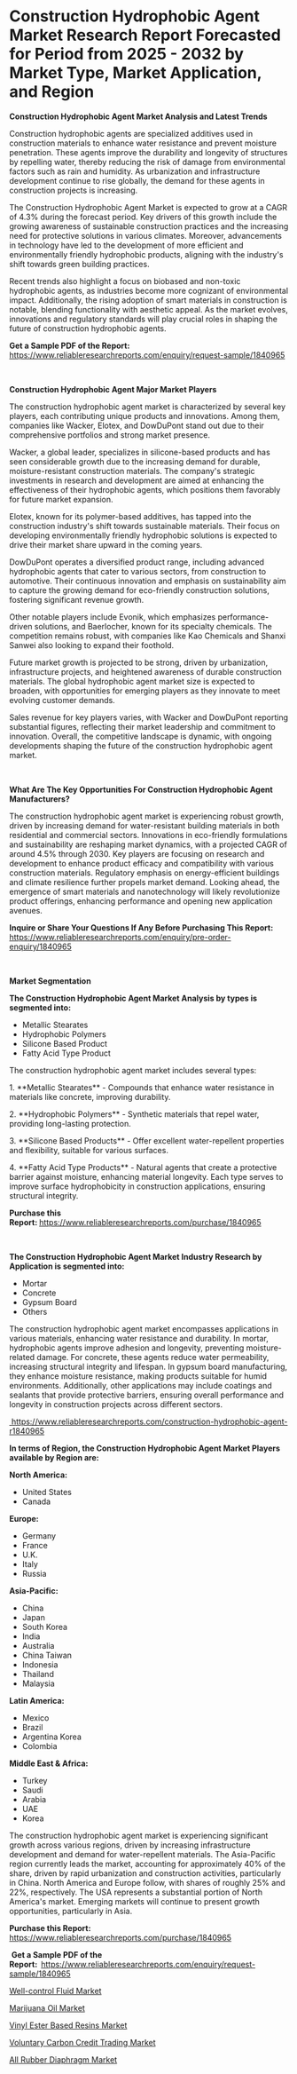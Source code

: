 <p><h1>Construction Hydrophobic Agent Market Research Report Forecasted for Period from 2025 -  2032 by Market Type, Market Application, and Region</h1></p><p><strong>Construction Hydrophobic Agent Market Analysis and Latest Trends</strong></p>
<p><p>Construction hydrophobic agents are specialized additives used in construction materials to enhance water resistance and prevent moisture penetration. These agents improve the durability and longevity of structures by repelling water, thereby reducing the risk of damage from environmental factors such as rain and humidity. As urbanization and infrastructure development continue to rise globally, the demand for these agents in construction projects is increasing.</p><p>The Construction Hydrophobic Agent Market is expected to grow at a CAGR of 4.3% during the forecast period. Key drivers of this growth include the growing awareness of sustainable construction practices and the increasing need for protective solutions in various climates. Moreover, advancements in technology have led to the development of more efficient and environmentally friendly hydrophobic products, aligning with the industry's shift towards green building practices. </p><p>Recent trends also highlight a focus on biobased and non-toxic hydrophobic agents, as industries become more cognizant of environmental impact. Additionally, the rising adoption of smart materials in construction is notable, blending functionality with aesthetic appeal. As the market evolves, innovations and regulatory standards will play crucial roles in shaping the future of construction hydrophobic agents.</p></p>
<p><strong>Get a Sample PDF of the Report:&nbsp;</strong> <a href="https://www.reliableresearchreports.com/enquiry/request-sample/1840965?utm_campaign=31&utm_medium=2&utm_source=Github&utm_content=ia&utm_term=03022025&utm_id=construction-hydrophobic-agent">https://www.reliableresearchreports.com/enquiry/request-sample/1840965</a></p>
<p>&nbsp;</p>
<p><strong>Construction Hydrophobic Agent Major Market Players</strong></p>
<p><p>The construction hydrophobic agent market is characterized by several key players, each contributing unique products and innovations. Among them, companies like Wacker, Elotex, and DowDuPont stand out due to their comprehensive portfolios and strong market presence.</p><p>Wacker, a global leader, specializes in silicone-based products and has seen considerable growth due to the increasing demand for durable, moisture-resistant construction materials. The company's strategic investments in research and development are aimed at enhancing the effectiveness of their hydrophobic agents, which positions them favorably for future market expansion.</p><p>Elotex, known for its polymer-based additives, has tapped into the construction industry's shift towards sustainable materials. Their focus on developing environmentally friendly hydrophobic solutions is expected to drive their market share upward in the coming years.</p><p>DowDuPont operates a diversified product range, including advanced hydrophobic agents that cater to various sectors, from construction to automotive. Their continuous innovation and emphasis on sustainability aim to capture the growing demand for eco-friendly construction solutions, fostering significant revenue growth.</p><p>Other notable players include Evonik, which emphasizes performance-driven solutions, and Baerlocher, known for its specialty chemicals. The competition remains robust, with companies like Kao Chemicals and Shanxi Sanwei also looking to expand their foothold.</p><p>Future market growth is projected to be strong, driven by urbanization, infrastructure projects, and heightened awareness of durable construction materials. The global hydrophobic agent market size is expected to broaden, with opportunities for emerging players as they innovate to meet evolving customer demands.</p><p>Sales revenue for key players varies, with Wacker and DowDuPont reporting substantial figures, reflecting their market leadership and commitment to innovation. Overall, the competitive landscape is dynamic, with ongoing developments shaping the future of the construction hydrophobic agent market.</p></p>
<p>&nbsp;</p>
<p><strong>What Are The Key Opportunities For Construction Hydrophobic Agent Manufacturers?</strong></p>
<p><p>The construction hydrophobic agent market is experiencing robust growth, driven by increasing demand for water-resistant building materials in both residential and commercial sectors. Innovations in eco-friendly formulations and sustainability are reshaping market dynamics, with a projected CAGR of around 4.5% through 2030. Key players are focusing on research and development to enhance product efficacy and compatibility with various construction materials. Regulatory emphasis on energy-efficient buildings and climate resilience further propels market demand. Looking ahead, the emergence of smart materials and nanotechnology will likely revolutionize product offerings, enhancing performance and opening new application avenues.</p></p>
<p><strong>Inquire or Share Your Questions If Any Before Purchasing This Report:</strong> <a href="https://www.reliableresearchreports.com/enquiry/pre-order-enquiry/1840965?utm_campaign=31&utm_medium=2&utm_source=Github&utm_content=ia&utm_term=03022025&utm_id=construction-hydrophobic-agent">https://www.reliableresearchreports.com/enquiry/pre-order-enquiry/1840965</a></p>
<p>&nbsp;</p>
<p><strong>Market Segmentation</strong></p>
<p><strong>The Construction Hydrophobic Agent Market Analysis by types is segmented into:</strong></p>
<p><ul><li>Metallic Stearates</li><li>Hydrophobic Polymers</li><li>Silicone Based Product</li><li>Fatty Acid Type Product</li></ul></p>
<p><p>The construction hydrophobic agent market includes several types: </p><p>1. **Metallic Stearates** - Compounds that enhance water resistance in materials like concrete, improving durability.</p><p>2. **Hydrophobic Polymers** - Synthetic materials that repel water, providing long-lasting protection.</p><p>3. **Silicone Based Products** - Offer excellent water-repellent properties and flexibility, suitable for various surfaces.</p><p>4. **Fatty Acid Type Products** - Natural agents that create a protective barrier against moisture, enhancing material longevity. Each type serves to improve surface hydrophobicity in construction applications, ensuring structural integrity.</p></p>
<p><strong>Purchase this Report:&nbsp;</strong><a href="https://www.reliableresearchreports.com/purchase/1840965?utm_campaign=31&utm_medium=2&utm_source=Github&utm_content=ia&utm_term=03022025&utm_id=construction-hydrophobic-agent">https://www.reliableresearchreports.com/purchase/1840965</a></p>
<p>&nbsp;</p>
<p><strong>The Construction Hydrophobic Agent Market Industry Research by Application is segmented into:</strong></p>
<p><ul><li>Mortar</li><li>Concrete</li><li>Gypsum Board</li><li>Others</li></ul></p>
<p><p>The construction hydrophobic agent market encompasses applications in various materials, enhancing water resistance and durability. In mortar, hydrophobic agents improve adhesion and longevity, preventing moisture-related damage. For concrete, these agents reduce water permeability, increasing structural integrity and lifespan. In gypsum board manufacturing, they enhance moisture resistance, making products suitable for humid environments. Additionally, other applications may include coatings and sealants that provide protective barriers, ensuring overall performance and longevity in construction projects across different sectors.</p></p>
<p><a href="https://www.reliableresearchreports.com/construction-hydrophobic-agent-r1840965?utm_campaign=31&utm_medium=2&utm_source=Github&utm_content=ia&utm_term=03022025&utm_id=construction-hydrophobic-agent">&nbsp;https://www.reliableresearchreports.com/construction-hydrophobic-agent-r1840965</a></p>
<p><strong>In terms of Region, the Construction Hydrophobic Agent Market Players available by Region are:</strong></p>
<p>
    <p> <strong> North America: </strong>
        <ul>
            <li>United States</li>
            <li>Canada</li>
        </ul>
        </p> 
    <p> <strong> Europe: </strong>
        <ul>
            <li>Germany</li>
            <li>France</li>
            <li>U.K.</li>
            <li>Italy</li>
            <li>Russia</li>
        </ul>
        </p> 
    <p> <strong> Asia-Pacific: </strong>
        <ul>
            <li>China</li>
            <li>Japan</li>
            <li>South Korea</li>
            <li>India</li>
            <li>Australia</li>
            <li>China Taiwan</li>
            <li>Indonesia</li>
            <li>Thailand</li>
            <li>Malaysia</li>
        </ul>
        </p> 
    <p> <strong> Latin America: </strong>
        <ul>
            <li>Mexico</li>
            <li>Brazil</li>
            <li>Argentina Korea</li>
            <li>Colombia</li>
        </ul>
        </p> 
    <p> <strong> Middle East & Africa: </strong>
        <ul>
            <li>Turkey</li>
            <li>Saudi</li>
            <li>Arabia</li>
            <li>UAE</li>
            <li>Korea</li>
        </ul>
    </p>
    </p>
<p><p>The construction hydrophobic agent market is experiencing significant growth across various regions, driven by increasing infrastructure development and demand for water-repellent materials. The Asia-Pacific region currently leads the market, accounting for approximately 40% of the share, driven by rapid urbanization and construction activities, particularly in China. North America and Europe follow, with shares of roughly 25% and 22%, respectively. The USA represents a substantial portion of North America's market. Emerging markets will continue to present growth opportunities, particularly in Asia.</p></p>
<p><strong>Purchase this Report: </strong><a href="https://www.reliableresearchreports.com/purchase/1840965?utm_campaign=31&utm_medium=2&utm_source=Github&utm_content=ia&utm_term=03022025&utm_id=construction-hydrophobic-agent">https://www.reliableresearchreports.com/purchase/1840965</a></p>
<p>&nbsp;<strong>Get a Sample PDF of the Report:&nbsp;&nbsp;</strong><a href="https://www.reliableresearchreports.com/enquiry/request-sample/1840965?utm_campaign=31&utm_medium=2&utm_source=Github&utm_content=ia&utm_term=03022025&utm_id=construction-hydrophobic-agent">https://www.reliableresearchreports.com/enquiry/request-sample/1840965</a></p>
<p><strong></strong></p>
<p><p><a href="https://github.com/salodipura00/Market-Research-Report-List-1/blob/main/well-control-fluid-market.md?utm_campaign=31&utm_medium=2&utm_source=Github&utm_content=ia&utm_term=03022025&utm_id=construction-hydrophobic-agent">Well-control Fluid Market</a></p><p><a href="https://github.com/viipposahko25/Market-Research-Report-List-1/blob/main/marijuana-oil-market.md?utm_campaign=31&utm_medium=2&utm_source=Github&utm_content=ia&utm_term=03022025&utm_id=construction-hydrophobic-agent">Marijuana Oil Market</a></p><p><a href="https://github.com/howdlecirone/Market-Research-Report-List-1/blob/main/vinyl-ester-based-resins-market.md?utm_campaign=31&utm_medium=2&utm_source=Github&utm_content=ia&utm_term=03022025&utm_id=construction-hydrophobic-agent">Vinyl Ester Based Resins Market</a></p><p><a href="https://github.com/vioarapoyil/Market-Research-Report-List-1/blob/main/voluntary-carbon-credit-trading-market.md?utm_campaign=31&utm_medium=2&utm_source=Github&utm_content=ia&utm_term=03022025&utm_id=construction-hydrophobic-agent">Voluntary Carbon Credit Trading Market</a></p><p><a href="https://github.com/crooneinis80/Market-Research-Report-List-1/blob/main/all-rubber-diaphragm-market.md?utm_campaign=31&utm_medium=2&utm_source=Github&utm_content=ia&utm_term=03022025&utm_id=construction-hydrophobic-agent">All Rubber Diaphragm Market</a></p></p>